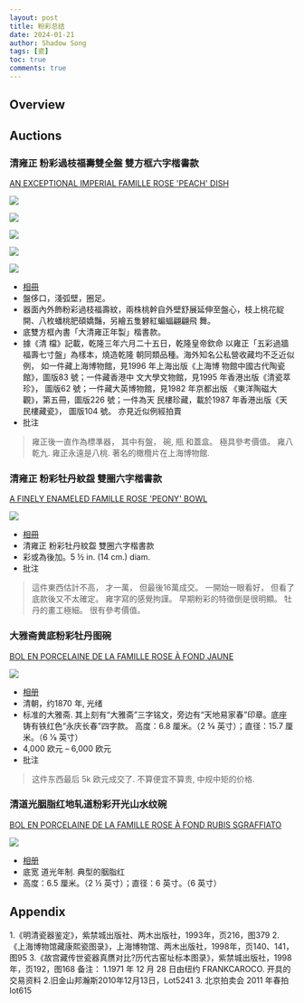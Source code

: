 ```yaml
---
layout: post
title: 粉彩总结
date: 2024-01-21
author: Shadow Song
tags: [瓷]
toc: true
comments: true
---
```


## Overview



## Auctions

### 清雍正 粉彩過枝福壽雙全盤 雙方框六字楷書款

[AN EXCEPTIONAL IMPERIAL FAMILLE ROSE 'PEACH' DISH](https://www.christies.com/zh/lot/lot-5800769?&lid=1&sc_lang=en)

![](https://lh3.googleusercontent.com/pw/AP1GczONBbLtfKygypZ8hWfcu40BImzJQVEX25HfREfXt92cz30f0iz3X7kcNitxVC3XyM5qOnMS5YMaz4U6wbHwK33uYRjiW7D84Nwt1oGvCA9aA1MTen1LeohEYhsVBUAMB3ZqOoJUSQyC0jx-lxYhHJjVRQ=w1017-h1294-s-no-gm?authuser=1)

![](https://lh3.googleusercontent.com/pw/AP1GczNnABXi8PeK5_5H9Zy7zQM5p6TG_CCqVsPXtgNyl5dxt4KjVyGs4Xzp0GTNciqQUCtuk5ZOGPL60mwX7W_vimmsgcTK0oKgMb0swzauGBY3eLAuHd2mBD-xrAa6np08LnSSu42ENNI5WKp1-7pgW3UqBA=w1706-h706-s-no-gm?authuser=1)

![](https://lh3.googleusercontent.com/pw/AP1GczPJgQLZBBbahNN9aube0jHy0dCD1LzG9IUQWhr27pxkjtWP5igs_qPsYnjWwOeYU7MHc7-DMfHfCdZUHXWQ6p4zK7smhBEq77RYwocuX98zIS8jMqO-T5qs1y9LQEnqCT_p3g8HURNb--BVAo_8pJ0ozA=w961-h1294-s-no-gm?authuser=0)

![](https://lh3.googleusercontent.com/pw/AP1GczMcWegWTNfzqDjVE-zpvMyERrF7nX0AAAXFIR1HR_C-MxNqjzK9k9iB__SgZY0GbBH-QwuQe_7jpMTWg0VujefOs3lqf_O9XNqYthLTZBxwlwgFiUDUeB6IoA_XInHN1upx2UkpgL8GdZTaR8IedLAZgA=w1294-h1294-s-no-gm?authuser=0)

![](https://lh3.googleusercontent.com/pw/AP1GczNfDbaSRlR5W_e5QpV-2-M3YBVoTWipxe8W8HjdLWQxhVXPhUbtAvk2k_-HJ4bz9TnAUO39ZmHjnAs27cR-yxxayVC7qXIibdPZZsCeUtziVDagWFRfjEMX_xeCFpjPQRtoj1GLW62rcHGjr1qCl9sImg=w924-h1294-s-no-gm?authuser=0)

- [相冊](https://photos.app.goo.gl/rjWy2iqjM2TJVcqB8)
- 盤侈口，淺弧壁，圈足。
- 器面內外飾粉彩過枝福壽紋，兩株桃幹自外壁舒展延伸至盤心，枝上桃花綻開、八枚蟠桃肥碩嬌豔，另繪五隻礬紅蝙蝠翩翩飛
舞。
- 底雙方框內書「大清雍正年製」楷書款。
- 據《清 檔》記載，乾隆三年六月二十五日，乾隆皇帝欽命 以雍正「五彩過牆福壽七寸盤」為樣本，燒造乾隆 朝同類品種。海外知名公私營收藏均不乏近似例， 如一件藏上海博物館，見1996 年上海出版《上海博 物館中國古代陶瓷館》，圖版83 號；一件藏香港中 文大學文物館，見1995 年香港出版《清瓷萃珍》， 圖版62 號；一件藏大英博物館，見1982 年京都出版 《東洋陶磁大觀》，第五冊，圖版226 號；一件為天 民樓珍藏，載於1987 年香港出版《天民樓藏瓷》， 圖版104 號。 亦見近似例經拍賣
- 批注

> 雍正後一直作為標準器， 其中有盤， 碗, 瓶 和蓋盒。 極具參考價值。 雍八乾九. 雍正永遠是八桃. 著名的橄欖片在上海博物館. 

### 清雍正 粉彩牡丹紋盌 雙圈六字楷書款

[A FINELY ENAMELED FAMILLE ROSE 'PEONY' BOWL](https://www.christies.com/lot/lot-6470791?&lid=1&sc_lang=en)

![](https://lh3.googleusercontent.com/pw/AP1GczOqEGfCDqMix7VEy7O21BARy2-zSLGicj50Tdo_NIrV0WWZVYB_X1qQOYab_kJIXKi7IGgjb8KsNt49nF-ZDVZME-qdGQTc1Fta7-lc3u3VuqMI7EYY0CAxwTbXnf4So2fAjqKBhFHsQRIy5vDzWR0nHg=w1532-h1294-s-no-gm?authuser=1)

- [相冊](https://photos.app.goo.gl/4RsVicvtAxhRkTAJ8)
- 清雍正 粉彩牡丹紋盌 雙圈六字楷書款
- 彩或為後加。5 ½ in. (14 cm.) diam.
- 批注

> 這件東西估計不高， 才一萬， 但最後16萬成交。 一開始一眼看好， 但看了底款後又不太確定。 雍字寫的感覺拘謹。 早期粉彩的特徵倒是很明顯。 牡丹的畫工極細。 很有參考價值。 

### 大雅斋黄底粉彩牡丹图碗

[BOL EN PORCELAINE DE LA FAMILLE ROSE À FOND JAUNE](https://www.christies.com/lot/lot-6463051/?intobjectid=6463051)

![](https://lh3.googleusercontent.com/pw/ADCreHfRGXttSCzZbBPewQFjH9lPqToy6Ph98RvgEpI7V122g0IALGMFdiqKSBEfeFSUwpjFQPFfBRKcQRJSrnlx2CkTT3VjI7afNGefeUhQ83p26tZ9h4seU0w0QSsKt8m6gpEZ4uAugSq3Nii_3p-ooi95Mw=w982-h1298-s-no-gm?authuser=1)

- [相册](https://photos.app.goo.gl/iM7Xaivc7Ye5iGub6)
- 清朝，约1870 年, 光绪
- 标准的大雅斋. 其上刻有“大雅斋”三字铭文，旁边有“天地易家春”印章。底座铸有铁红色“永庆长春”四字款。 高度：6.8 厘米。（2 5⁄8 英寸）；直径：15.7 厘米。（6 1⁄8 英寸）
- 4,000 欧元 – 6,000 欧元
- 批注

> 这件东西最后 5k 欧元成交了. 不算便宜不算贵, 中规中矩的价格. 

### 清道光胭脂红地轧道粉彩开光山水纹碗

[BOL EN PORCELAINE DE LA FAMILLE ROSE À FOND RUBIS SGRAFFIATO](https://www.christies.com/lot/lot-6463103?ldp_breadcrumb=back&intObjectID=6463103&from=salessummary&lid=1)

![](https://lh3.googleusercontent.com/pw/ADCreHfKwGz1GN0VHdTiwj8b5q65ir9tgBd86XuTo52YNLaUJBsUAf_i3t4EJkPConFnlTtQsuZzFLWl5jra8SSOd6B2LZtOfj9KJM7og0OciIz9gxcPaMQl7sIDZIuNiOm0ZevVTPa6RJSwwzIfah8GyYrJhg=w977-h1298-s-no-gm?authuser=1)

- [相册](https://photos.app.goo.gl/r49W6JDi9w9kYc6F7)
- 底宽 道光年制. 典型的胭脂红
- 高度：6.5 厘米。（2 ½ 英寸）；直径：6 英寸。（6 英寸）


## Appendix

1.《明清瓷器鉴定》，紫禁城出版社、两木出版社，1993年，页216，图379 2.《上海博物馆藏康熙瓷图录》，上海博物馆、两木出版社，1998年，页140、141，图95 3.《故宫藏传世瓷器真赝对比?历代古窑址标本图录》，紫禁城出版社，1998年，页192，图168 备注： 1.1971 年 12 月 28 日由纽约 FRANKCAROCO. 开具的交易资料 2.旧金山邦瀚斯2010年12月13日，Lot5241 3. 北京拍卖会 2011 年春拍 lot615